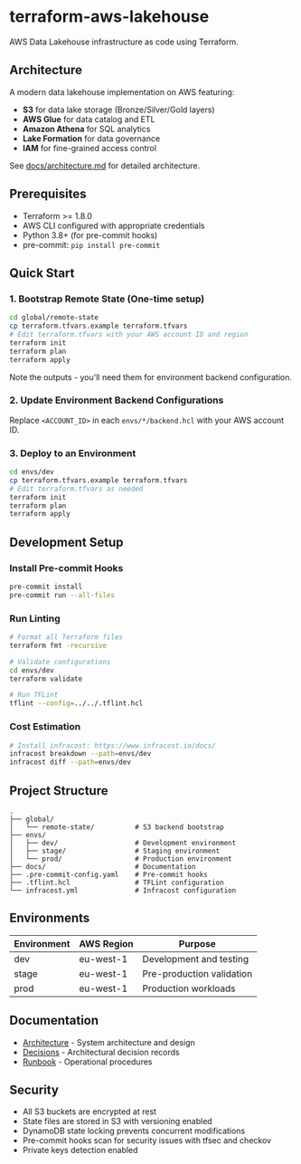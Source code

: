 # terraform-aws-lakehouse

AWS Data Lakehouse infrastructure as code using Terraform.

## Architecture

A modern data lakehouse implementation on AWS featuring:
- **S3** for data lake storage (Bronze/Silver/Gold layers)
- **AWS Glue** for data catalog and ETL
- **Amazon Athena** for SQL analytics
- **Lake Formation** for data governance
- **IAM** for fine-grained access control

See [docs/architecture.md](docs/architecture.md) for detailed architecture.

## Prerequisites

- Terraform >= 1.8.0
- AWS CLI configured with appropriate credentials
- Python 3.8+ (for pre-commit hooks)
- pre-commit: `pip install pre-commit`

## Quick Start

### 1. Bootstrap Remote State (One-time setup)

```bash
cd global/remote-state
cp terraform.tfvars.example terraform.tfvars
# Edit terraform.tfvars with your AWS account ID and region
terraform init
terraform plan
terraform apply
```

Note the outputs - you'll need them for environment backend configuration.

### 2. Update Environment Backend Configurations

Replace `<ACCOUNT_ID>` in each `envs/*/backend.hcl` with your AWS account ID.

### 3. Deploy to an Environment

```bash
cd envs/dev
cp terraform.tfvars.example terraform.tfvars
# Edit terraform.tfvars as needed
terraform init
terraform plan
terraform apply
```

## Development Setup

### Install Pre-commit Hooks

```bash
pre-commit install
pre-commit run --all-files
```

### Run Linting

```bash
# Format all Terraform files
terraform fmt -recursive

# Validate configurations
cd envs/dev
terraform validate

# Run TFLint
tflint --config=../../.tflint.hcl
```

### Cost Estimation

```bash
# Install infracost: https://www.infracost.io/docs/
infracost breakdown --path=envs/dev
infracost diff --path=envs/dev
```

## Project Structure

```
.
├── global/
│   └── remote-state/          # S3 backend bootstrap
├── envs/
│   ├── dev/                   # Development environment
│   ├── stage/                 # Staging environment
│   └── prod/                  # Production environment
├── docs/                      # Documentation
├── .pre-commit-config.yaml    # Pre-commit hooks
├── .tflint.hcl                # TFLint configuration
└── infracost.yml              # Infracost configuration
```

## Environments

| Environment | AWS Region | Purpose |
|-------------|------------|---------|
| dev         | eu-west-1  | Development and testing |
| stage       | eu-west-1  | Pre-production validation |
| prod        | eu-west-1  | Production workloads |

## Documentation

- [Architecture](docs/architecture.md) - System architecture and design
- [Decisions](docs/decisions.md) - Architectural decision records
- [Runbook](docs/runbook.md) - Operational procedures

## Security

- All S3 buckets are encrypted at rest
- State files are stored in S3 with versioning enabled
- DynamoDB state locking prevents concurrent modifications
- Pre-commit hooks scan for security issues with tfsec and checkov
- Private keys detection enabled